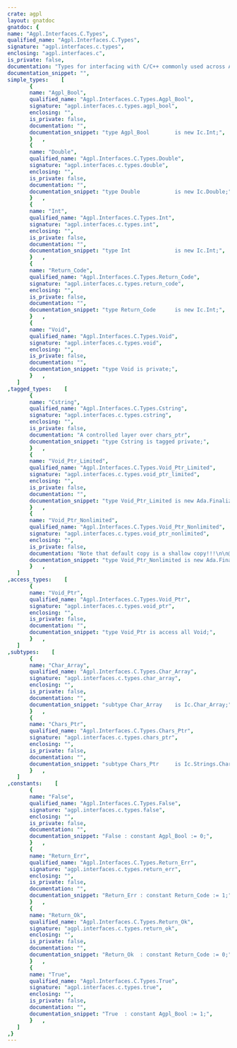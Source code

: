```yaml
---
crate: agpl
layout: gnatdoc
gnatdoc: {
name: "Agpl.Interfaces.C.Types",
qualified_name: "Agpl.Interfaces.C.Types",
signature: "agpl.interfaces.c.types",
enclosing: "agpl.interfaces.c",
is_private: false,
documentation: "Types for interfacing with C/C++ commonly used across AGPL",
documentation_snippet: "",
simple_types:    [
       {
       name: "Agpl_Bool",
       qualified_name: "Agpl.Interfaces.C.Types.Agpl_Bool",
       signature: "agpl.interfaces.c.types.agpl_bool",
       enclosing: "",
       is_private: false,
       documentation: "",
       documentation_snippet: "type Agpl_Bool        is new Ic.Int;",
       }   ,
       {
       name: "Double",
       qualified_name: "Agpl.Interfaces.C.Types.Double",
       signature: "agpl.interfaces.c.types.double",
       enclosing: "",
       is_private: false,
       documentation: "",
       documentation_snippet: "type Double           is new Ic.Double;",
       }   ,
       {
       name: "Int",
       qualified_name: "Agpl.Interfaces.C.Types.Int",
       signature: "agpl.interfaces.c.types.int",
       enclosing: "",
       is_private: false,
       documentation: "",
       documentation_snippet: "type Int              is new Ic.Int;",
       }   ,
       {
       name: "Return_Code",
       qualified_name: "Agpl.Interfaces.C.Types.Return_Code",
       signature: "agpl.interfaces.c.types.return_code",
       enclosing: "",
       is_private: false,
       documentation: "",
       documentation_snippet: "type Return_Code      is new Ic.Int;",
       }   ,
       {
       name: "Void",
       qualified_name: "Agpl.Interfaces.C.Types.Void",
       signature: "agpl.interfaces.c.types.void",
       enclosing: "",
       is_private: false,
       documentation: "",
       documentation_snippet: "type Void is private;",
       }   ,
   ]
,tagged_types:    [
       {
       name: "Cstring",
       qualified_name: "Agpl.Interfaces.C.Types.Cstring",
       signature: "agpl.interfaces.c.types.cstring",
       enclosing: "",
       is_private: false,
       documentation: "A controlled layer over chars_ptr",
       documentation_snippet: "type Cstring is tagged private;",
       }   ,
       {
       name: "Void_Ptr_Limited",
       qualified_name: "Agpl.Interfaces.C.Types.Void_Ptr_Limited",
       signature: "agpl.interfaces.c.types.void_ptr_limited",
       enclosing: "",
       is_private: false,
       documentation: "",
       documentation_snippet: "type Void_Ptr_Limited is new Ada.Finalization.Limited_Controlled with record\n   Ptr : Void_Ptr;\nend record;",
       }   ,
       {
       name: "Void_Ptr_Nonlimited",
       qualified_name: "Agpl.Interfaces.C.Types.Void_Ptr_Nonlimited",
       signature: "agpl.interfaces.c.types.void_ptr_nonlimited",
       enclosing: "",
       is_private: false,
       documentation: "Note that default copy is a shallow copy!!!\n\n@field Ptr",
       documentation_snippet: "type Void_Ptr_Nonlimited is new Ada.Finalization.Controlled with record\n   Ptr : Void_Ptr;\nend record;",
       }   ,
   ]
,access_types:    [
       {
       name: "Void_Ptr",
       qualified_name: "Agpl.Interfaces.C.Types.Void_Ptr",
       signature: "agpl.interfaces.c.types.void_ptr",
       enclosing: "",
       is_private: false,
       documentation: "",
       documentation_snippet: "type Void_Ptr is access all Void;",
       }   ,
   ]
,subtypes:    [
       {
       name: "Char_Array",
       qualified_name: "Agpl.Interfaces.C.Types.Char_Array",
       signature: "agpl.interfaces.c.types.char_array",
       enclosing: "",
       is_private: false,
       documentation: "",
       documentation_snippet: "subtype Char_Array    is Ic.Char_Array;",
       }   ,
       {
       name: "Chars_Ptr",
       qualified_name: "Agpl.Interfaces.C.Types.Chars_Ptr",
       signature: "agpl.interfaces.c.types.chars_ptr",
       enclosing: "",
       is_private: false,
       documentation: "",
       documentation_snippet: "subtype Chars_Ptr     is Ic.Strings.Chars_Ptr;",
       }   ,
   ]
,constants:    [
       {
       name: "False",
       qualified_name: "Agpl.Interfaces.C.Types.False",
       signature: "agpl.interfaces.c.types.false",
       enclosing: "",
       is_private: false,
       documentation: "",
       documentation_snippet: "False : constant Agpl_Bool := 0;",
       }   ,
       {
       name: "Return_Err",
       qualified_name: "Agpl.Interfaces.C.Types.Return_Err",
       signature: "agpl.interfaces.c.types.return_err",
       enclosing: "",
       is_private: false,
       documentation: "",
       documentation_snippet: "Return_Err : constant Return_Code := 1;",
       }   ,
       {
       name: "Return_Ok",
       qualified_name: "Agpl.Interfaces.C.Types.Return_Ok",
       signature: "agpl.interfaces.c.types.return_ok",
       enclosing: "",
       is_private: false,
       documentation: "",
       documentation_snippet: "Return_Ok  : constant Return_Code := 0;",
       }   ,
       {
       name: "True",
       qualified_name: "Agpl.Interfaces.C.Types.True",
       signature: "agpl.interfaces.c.types.true",
       enclosing: "",
       is_private: false,
       documentation: "",
       documentation_snippet: "True  : constant Agpl_Bool := 1;",
       }   ,
   ]
,}
---
```

